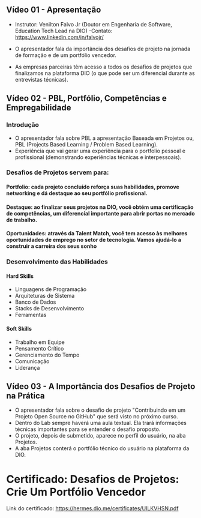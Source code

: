 ## Vídeo 01 - Apresentação

- Instrutor: Venilton Falvo Jr (Doutor em Engenharia de Software, Education Tech Lead na DIO)
-Contato: https://www.linkedin.com/in/falvojr/

- O apresentador fala da importância dos desafios de projeto na jornada de formação e de um portfólio vencedor. 
- As empresas parceiras têm acesso a todos os desafios de projetos que finalizamos na plataforma DIO (o que pode ser um diferencial durante as entrevistas técnicas).

## Vídeo 02 - PBL, Portfólio, Competências e Empregabilidade

### Introdução

- O apresentador fala sobre PBL a apresentação Baseada em Projetos ou, PBL (Projects Based Learning / Problem Based Learning).
- Experiência que vai gerar uma experiência para o portfolio pessoal e profissional (demonstrando experiências técnicas e interpessoais).

###  Desafios de Projetos servem para:

#### __Portfolio__: cada projeto concluído reforça suas **habilidades**, promove **networking** e dá **destaque** ao seu portfólio profissional.

#### __Destaque__: ao finalizar seus projetos na DIO, você obtém uma **certificação de competências**, um diferencial importante para abrir portas no mercado de trabalho.

#### __Oportunidades__: através da **Talent Match**, você tem acesso às melhores oportunidades de emprego no setor de tecnologia. Vamos ajudá-lo a construir a carreira dos seus sonho

### Desenvolvimento das Habilidades

#### Hard Skills

- Linguagens de Programação  
- Arquiteturas de Sistema  
- Banco de Dados  
- Stacks de Desenvolvimento  
- Ferramentas  

#### Soft Skills

- Trabalho em Equipe  
- Pensamento Crítico  
- Gerenciamento do Tempo  
- Comunicação  
- Liderança

## Vídeo 03 - A Importância dos Desafios de Projeto na Prática

- O apresentador fala sobre o desafio de projeto "Contribuindo em um Projeto Open Source no GitHub" que será visto no próximo curso.
- Dentro do Lab sempre haverá uma aula textual. Ela trará informações técnicas importantes para se entender o desafio proposto.
- O projeto, depois de submetido, aparece no perfil do usuário, na aba Projetos.
- A aba Projetos conterá o portfólio técnico do usuário na plataforma da DIO.

# Certificado: Desafios de Projetos: Crie Um Portfólio Vencedor

Link do certificado: https://hermes.dio.me/certificates/UILKVHSN.pdf


